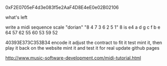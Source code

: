  0xF2E0705eF4d3e083f5e2AaF4D8E4eE0e02B02106


 what's left

 write a midi sequence
 scale "dorian" "8 4 7 3 6 2 5 1"
 8 is e4 a d g c f b e
 64 57 62 55 60 53 59 52

 40393E373C353B34
 encode it
 adjust the contract to fit it
 test mint it, then play it back on the website
 mint it and test it for real
 update github pages

 http://www.music-software-development.com/midi-tutorial.html
